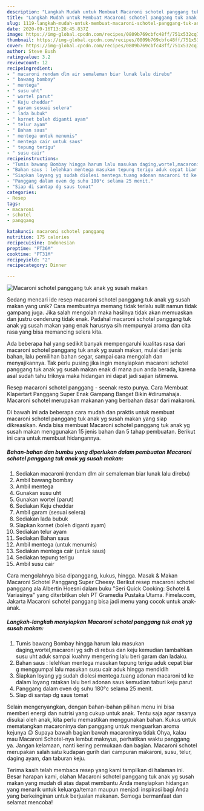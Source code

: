 ```yaml
---
description: "Langkah Mudah untuk Membuat Macaroni schotel panggang tuk anak yg susah makan yang Sempurna"
title: "Langkah Mudah untuk Membuat Macaroni schotel panggang tuk anak yg susah makan yang Sempurna"
slug: 1119-langkah-mudah-untuk-membuat-macaroni-schotel-panggang-tuk-anak-yg-susah-makan-yang-sempurna
date: 2020-09-16T13:28:45.837Z
image: https://img-global.cpcdn.com/recipes/0809b769cbfc48ff/751x532cq70/macaroni-schotel-panggang-tuk-anak-yg-susah-makan-foto-resep-utama.jpg
thumbnail: https://img-global.cpcdn.com/recipes/0809b769cbfc48ff/751x532cq70/macaroni-schotel-panggang-tuk-anak-yg-susah-makan-foto-resep-utama.jpg
cover: https://img-global.cpcdn.com/recipes/0809b769cbfc48ff/751x532cq70/macaroni-schotel-panggang-tuk-anak-yg-susah-makan-foto-resep-utama.jpg
author: Steve Bush
ratingvalue: 3.2
reviewcount: 12
recipeingredient:
- " macaroni rendam dlm air semaleman biar lunak lalu direbu"
- " bawang bombay"
- " mentega"
- " susu uht"
- " wortel parut"
- " Keju cheddar"
- " garam sesuai selera"
- " lada bubuk"
- " kornet boleh diganti ayam"
- " telur ayam"
- " Bahan saus"
- " mentega untuk menumis"
- " mentega cair untuk saus"
- " tepung terigu"
- " susu cair"
recipeinstructions:
- "Tumis bawang Bombay hingga harum lalu masukan daging,wortel,macaroni yg sdh di rebus dan keju kemudian tambahkan susu uht aduk sampai kuahny mengering lalu beri garam dan ladaku."
- "Bahan saus : lelehkan mentega masukan tepung terigu aduk cepat biar g menggumpal lalu masukan susu cair aduk hingga mendidih"
- "Siapkan loyang yg sudah diolesi mentega.tuang adonan macaroni td ke dalam loyang ratakan lalu beri adonan saus kemudian taburi keju parut"
- "Panggang dalam oven dg suhu 180°c selama 25 menit."
- "Siap di santap dg saus tomat"
categories:
- Resep
tags:
- macaroni
- schotel
- panggang

katakunci: macaroni schotel panggang 
nutrition: 175 calories
recipecuisine: Indonesian
preptime: "PT36M"
cooktime: "PT31M"
recipeyield: "2"
recipecategory: Dinner

---
```



![Macaroni schotel panggang tuk anak yg susah makan](https://img-global.cpcdn.com/recipes/0809b769cbfc48ff/751x532cq70/macaroni-schotel-panggang-tuk-anak-yg-susah-makan-foto-resep-utama.jpg)

Sedang mencari ide resep macaroni schotel panggang tuk anak yg susah makan yang unik? Cara membuatnya memang tidak terlalu sulit namun tidak gampang juga. Jika salah mengolah maka hasilnya tidak akan memuaskan dan justru cenderung tidak enak. Padahal macaroni schotel panggang tuk anak yg susah makan yang enak harusnya sih mempunyai aroma dan cita rasa yang bisa memancing selera kita.

Ada beberapa hal yang sedikit banyak mempengaruhi kualitas rasa dari macaroni schotel panggang tuk anak yg susah makan, mulai dari jenis bahan, lalu pemilihan bahan segar, sampai cara mengolah dan menyajikannya. Tak perlu pusing jika ingin menyiapkan macaroni schotel panggang tuk anak yg susah makan enak di mana pun anda berada, karena asal sudah tahu triknya maka hidangan ini dapat jadi sajian istimewa.

Resep macaroni schotel panggang - seenak resto punya. Cara Membuat Klapertart Panggang Super Enak Gampang Banget Bikin #dirumahaja. Macaroni schotel merupakan makanan yang berbahan dasar dari makaroni.


Di bawah ini ada beberapa cara mudah dan praktis untuk membuat macaroni schotel panggang tuk anak yg susah makan yang siap dikreasikan. Anda bisa membuat Macaroni schotel panggang tuk anak yg susah makan menggunakan 15 jenis bahan dan 5 tahap pembuatan. Berikut ini cara untuk membuat hidangannya.

<!--inarticleads1-->

##### Bahan-bahan dan bumbu yang diperlukan dalam pembuatan Macaroni schotel panggang tuk anak yg susah makan:

1. Sediakan  macaroni (rendam dlm air semaleman biar lunak lalu direbu)
1. Ambil  bawang bombay
1. Ambil  mentega
1. Gunakan  susu uht
1. Gunakan  wortel (parut)
1. Sediakan  Keju cheddar
1. Ambil  garam (sesuai selera)
1. Sediakan  lada bubuk
1. Siapkan  kornet (boleh diganti ayam)
1. Sediakan  telur ayam
1. Sediakan  Bahan saus
1. Ambil  mentega (untuk menumis)
1. Sediakan  mentega cair (untuk saus)
1. Sediakan  tepung terigu
1. Ambil  susu cair


Cara mengolahnya bisa dipanggang, kukus, hingga. Masak &amp; Makan Macaroni Schotel Panggang Super Cheesy. Berikut resep macaroni schotel panggang ala Albertin Hoesni dalam buku &#34;Seri Quick Cooking: Schotel &amp; Variasinya&#34; yang diterbitkan oleh PT Gramedia Pustaka Utama. Fimela.com, Jakarta Macaroni schotel panggang bisa jadi menu yang cocok untuk anak-anak. 

<!--inarticleads2-->

##### Langkah-langkah menyiapkan Macaroni schotel panggang tuk anak yg susah makan:

1. Tumis bawang Bombay hingga harum lalu masukan daging,wortel,macaroni yg sdh di rebus dan keju kemudian tambahkan susu uht aduk sampai kuahny mengering lalu beri garam dan ladaku.
1. Bahan saus : lelehkan mentega masukan tepung terigu aduk cepat biar g menggumpal lalu masukan susu cair aduk hingga mendidih
1. Siapkan loyang yg sudah diolesi mentega.tuang adonan macaroni td ke dalam loyang ratakan lalu beri adonan saus kemudian taburi keju parut
1. Panggang dalam oven dg suhu 180°c selama 25 menit.
1. Siap di santap dg saus tomat


Selain mengenyangkan, dengan bahan-bahan pilihan menu ini bisa memberi energi dan nutrisi yang cukup untuk anak. Tentu saja agar rasanya disukai oleh anak, kita perlu memastikan menggunakan bahan. Kukus untuk mematangkan macaroninya dan panggang untuk menguarkan aroma kejunya 😉 Supaya bawah bagian bawah macaroninya tidak Ohya, kalau mau Macaroni Schotel-nya lembut maknyus, perhatikan waktu panggang ya. Jangan kelamaan, nanti kering permukaan dan bagian. Macaroni schotel merupakan salah satu kudapan gurih dari campuran makaroni, susu, telur, daging ayam, dan taburan keju. 

Terima kasih telah membaca resep yang kami tampilkan di halaman ini. Besar harapan kami, olahan Macaroni schotel panggang tuk anak yg susah makan yang mudah di atas dapat membantu Anda menyiapkan hidangan yang menarik untuk keluarga/teman maupun menjadi inspirasi bagi Anda yang berkeinginan untuk berjualan makanan. Semoga bermanfaat dan selamat mencoba!
